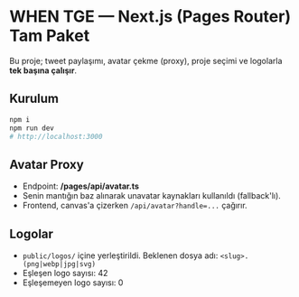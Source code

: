 # WHEN TGE — Next.js (Pages Router) Tam Paket

Bu proje; tweet paylaşımı, avatar çekme (proxy), proje seçimi ve logolarla **tek başına çalışır**.

## Kurulum
```bash
npm i
npm run dev
# http://localhost:3000
```

## Avatar Proxy
- Endpoint: **/pages/api/avatar.ts**
- Senin mantığın baz alınarak unavatar kaynakları kullanıldı (fallback'lı).
- Frontend, canvas'a çizerken `/api/avatar?handle=...` çağırır.

## Logolar
- `public/logos/` içine yerleştirildi. Beklenen dosya adı: `<slug>.(png|webp|jpg|svg)`
- Eşleşen logo sayısı: 42
- Eşleşemeyen logo sayısı: 0
